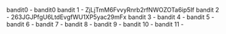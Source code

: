 bandit0 - bandit0
bandit 1 - ZjLjTmM6FvvyRnrb2rfNWOZOTa6ip5If
bandit 2 - 263JGJPfgU6LtdEvgfWU1XP5yac29mFx
bandit 3 -
bandit 4 -
bandit 5 -
bandit 6 -
bandit 7 -
bandit 8 -
bandit 9 -
bandit 10 -
bandit 11 -